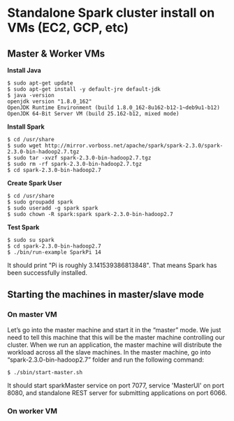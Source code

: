 # Standalone Spark cluster install on VMs (EC2, GCP, etc)

## Master & Worker VMs

**Install Java**
```
$ sudo apt-get update
$ sudo apt-get install -y default-jre default-jdk
$ java -version
openjdk version "1.8.0_162"
OpenJDK Runtime Environment (build 1.8.0_162-8u162-b12-1~deb9u1-b12)
OpenJDK 64-Bit Server VM (build 25.162-b12, mixed mode)
```

**Install Spark**
```
$ cd /usr/share
$ sudo wget http://mirror.vorboss.net/apache/spark/spark-2.3.0/spark-2.3.0-bin-hadoop2.7.tgz
$ sudo tar -xvzf spark-2.3.0-bin-hadoop2.7.tgz
$ sudo rm -rf spark-2.3.0-bin-hadoop2.7.tgz
$ cd spark-2.3.0-bin-hadoop2.7
```

**Create Spark User**
```
$ cd /usr/share
$ sudo groupadd spark
$ sudo useradd -g spark spark
$ sudo chown -R spark:spark spark-2.3.0-bin-hadoop2.7
```

**Test Spark**
```
$ sudo su spark
$ cd spark-2.3.0-bin-hadoop2.7
$ ./bin/run-example SparkPi 14
```
It should print "Pi is roughly 3.141539386813848".
That means Spark has been successfully installed.

## Starting the machines in master/slave mode

### On master VM

Let’s go into the master machine and start it in the “master” mode. We just need to tell this machine that this will be the master machine controlling our cluster. When we run an application, the master machine will distribute the workload across all the slave machines. In the master machine, go into “spark-2.3.0-bin-hadoop2.7” folder and run the following command:

```
$ ./sbin/start-master.sh
```
It should start sparkMaster service on port 7077, service 'MasterUI' on port 8080, and standalone REST server for submitting applications on port 6066.

### On worker VM

